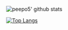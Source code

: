 ![peepo5' github stats](https://github-readme-stats.vercel.app/api?username=peepo5&theme=dracula)

[![Top Langs](https://github-readme-stats.vercel.app/api/top-langs/?username=peepop5&layout=compact&theme=dracula)](https://github.com/anuraghazra/github-readme-stats)
